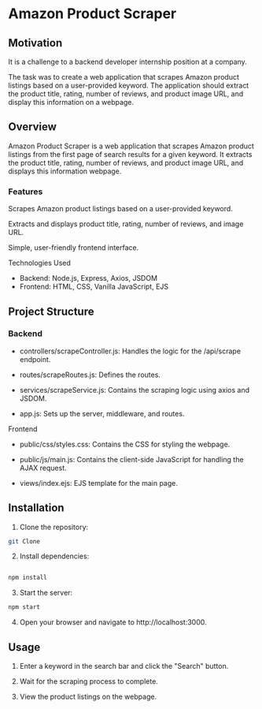 # Amazon Product Scraper

## Motivation

It is a challenge to a backend developer internship position at a company.

The task was to create a web application that scrapes Amazon product listings based on a user-provided keyword.
The application should extract the product title, rating, number of reviews, and product image URL, and display this information on a webpage.

## Overview

Amazon Product Scraper is a web application that scrapes Amazon product listings from the first page of search results for a given keyword. It extracts the product title, rating, number of reviews, and product image URL, and displays this information webpage.

### Features

Scrapes Amazon product listings based on a user-provided keyword.

Extracts and displays product title, rating, number of reviews, and image URL.

Simple, user-friendly frontend interface.

Technologies Used

- Backend: Node.js, Express, Axios, JSDOM
- Frontend: HTML, CSS, Vanilla JavaScript, EJS

## Project Structure

### Backend

- controllers/scrapeController.js: Handles the logic for the /api/scrape endpoint.

- routes/scrapeRoutes.js: Defines the routes.

- services/scrapeService.js: Contains the scraping logic using axios and JSDOM.

- app.js: Sets up the server, middleware, and routes.

Frontend

- public/css/styles.css: Contains the CSS for styling the webpage.

- public/js/main.js: Contains the client-side JavaScript for handling the AJAX request.

- views/index.ejs: EJS template for the main page.


## Installation

1. Clone the repository:

```bash
git Clone
```

2. Install dependencies:

```bash

npm install
```

3. Start the server:

```bash
npm start
```

4. Open your browser and navigate to http://localhost:3000.

## Usage

1. Enter a keyword in the search bar and click the "Search" button.

2. Wait for the scraping process to complete.

3. View the product listings on the webpage.
